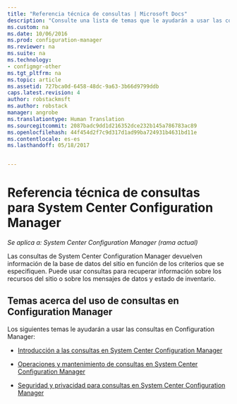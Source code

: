 ```yaml
---
title: "Referencia técnica de consultas | Microsoft Docs"
description: "Consulte una lista de temas que le ayudarán a usar las consultas para recuperar información sobre los recursos del sitio."
ms.custom: na
ms.date: 10/06/2016
ms.prod: configuration-manager
ms.reviewer: na
ms.suite: na
ms.technology:
- configmgr-other
ms.tgt_pltfrm: na
ms.topic: article
ms.assetid: 727bca0d-6458-48dc-9a63-3b66d9799ddb
caps.latest.revision: 4
author: robstackmsft
ms.author: robstack
manager: angrobe
ms.translationtype: Human Translation
ms.sourcegitcommit: 2087badc9dd1d216352dce232b145a786783ac89
ms.openlocfilehash: 44f454d2f7c9d317d1ad99ba724931b4631bd11e
ms.contentlocale: es-es
ms.lasthandoff: 05/18/2017


---                     
```

# <a name="queries-technical-reference-for-system-center-configuration-manager"></a>Referencia técnica de consultas para System Center Configuration Manager

*Se aplica a: System Center Configuration Manager (rama actual)*

Las consultas de System Center Configuration Manager devuelven información de la base de datos del sitio en función de los criterios que se especifiquen. Puede usar consultas para recuperar información sobre los recursos del sitio o sobre los mensajes de datos y estado de inventario.  

## <a name="topics-about-using-queries-in-configuration-manager"></a>Temas acerca del uso de consultas en Configuration Manager  
 Los siguientes temas le ayudarán a usar las consultas en Configuration Manager:  

-   [Introducción a las consultas en System Center Configuration Manager](../../../core/servers/manage/introduction-to-queries.md)  

-   [Operaciones y mantenimiento de consultas en System Center Configuration Manager](../../../core/servers/manage/operations-and-maintenance-for-queries.md)  

-   [Seguridad y privacidad para consultas en System Center Configuration Manager](../../../core/servers/manage/security-and-privacy-for-queries.md)  

